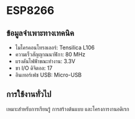 # ESP8266

## ข้อมูลจำเพาะทางเทคนิค

- ไมโครคอนโทรลเลอร์: Tensilica L106
- ความเร็วสัญญาณนาฬิกา: 80 MHz
- แรงดันไฟฟ้าขณะทำงาน: 3.3V
- ขา I/O ดิจิตอล: 17
- อินเทอร์เฟซ USB: Micro-USB

## การใช้งานทั่วไป

เหมาะสำหรับการเรียนรู้ การสร้างต้นแบบ และโครงการงานอดิเรก
